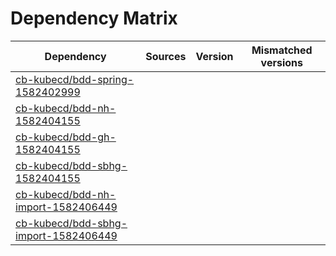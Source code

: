 # Dependency Matrix

Dependency | Sources | Version | Mismatched versions
---------- | ------- | ------- | -------------------
[cb-kubecd/bdd-spring-1582402999](https://github.com/cb-kubecd/bdd-spring-1582402999.git) |  | []() | 
[cb-kubecd/bdd-nh-1582404155](https://github.com/cb-kubecd/bdd-nh-1582404155.git) |  | []() | 
[cb-kubecd/bdd-gh-1582404155](https://github.com/cb-kubecd/bdd-gh-1582404155.git) |  | []() | 
[cb-kubecd/bdd-sbhg-1582404155](https://github.com/cb-kubecd/bdd-sbhg-1582404155.git) |  | []() | 
[cb-kubecd/bdd-nh-import-1582406449](https://github.com/cb-kubecd/bdd-nh-import-1582406449.git) |  | []() | 
[cb-kubecd/bdd-sbhg-import-1582406449](https://github.com/cb-kubecd/bdd-sbhg-import-1582406449.git) |  | []() | 
